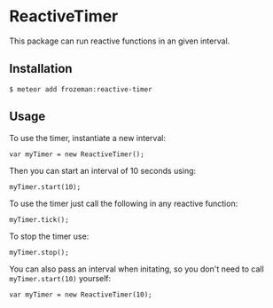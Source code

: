 # ReactiveTimer

This package can run reactive functions in an given interval.

## Installation

    $ meteor add frozeman:reactive-timer

## Usage

To use the timer, instantiate a new interval:

    var myTimer = new ReactiveTimer();

Then you can start an interval of 10 seconds using:

    myTimer.start(10);

To use the timer just call the following in any reactive function:

    myTimer.tick();

To stop the timer use:

    myTimer.stop();

You can also pass an interval when initating, so you don't need to call `myTimer.start(10)` yourself:

    var myTimer = new ReactiveTimer(10);